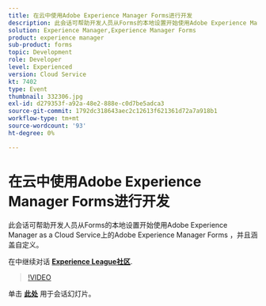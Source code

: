 ```yaml
---
title: 在云中使用Adobe Experience Manager Forms进行开发
description: 此会话可帮助开发人员从Forms的本地设置开始使用Adobe Experience Manager as a Cloud Service上的Adobe Experience Manager Forms ，并且涵盖自定义。
solution: Experience Manager,Experience Manager Forms
product: experience manager
sub-product: forms
topic: Development
role: Developer
level: Experienced
version: Cloud Service
kt: 7402
type: Event
thumbnail: 332306.jpg
exl-id: d279353f-a92a-48e2-888e-c0d7be5adca3
source-git-commit: 1792dc318643aec2c12613f621361d72a7a918b1
workflow-type: tm+mt
source-wordcount: '93'
ht-degree: 0%

---
```


# 在云中使用Adobe Experience Manager Forms进行开发

此会话可帮助开发人员从Forms的本地设置开始使用Adobe Experience Manager as a Cloud Service上的Adobe Experience Manager Forms ，并且涵盖自定义。

在中继续对话 **[Experience League社区](https://adobe.ly/36Yd3v6)**.

>[!VIDEO](https://video.tv.adobe.com/v/332306/?quality=12&learn=on&hidetitle=true)

单击 **[此处](/help/adobe-developers-live/assets/developing-aem-forms-cloud.pdf)** 用于会话幻灯片。
